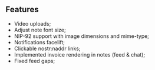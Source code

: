 ## Features
- Video uploads;
- Adjust note font size;
- NIP-92 support with image dimensions and mime-type;
- Notifications facelift;
- Clickable nostr:naddr links;
- Implemented invoice rendering in notes (feed & chat);
- Fixed feed gaps;